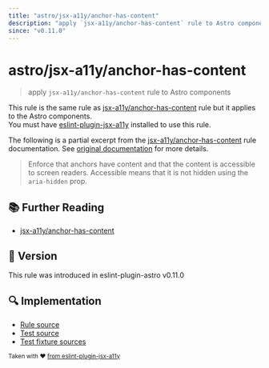 ```yaml
---
title: "astro/jsx-a11y/anchor-has-content"
description: "apply `jsx-a11y/anchor-has-content` rule to Astro components"
since: "v0.11.0"
---
```


# astro/jsx-a11y/anchor-has-content

> apply `jsx-a11y/anchor-has-content` rule to Astro components

This rule is the same rule as [jsx-a11y/anchor-has-content] rule but it applies to the Astro components.  
You must have [eslint-plugin-jsx-a11y] installed to use this rule.

[eslint-plugin-jsx-a11y]: https://github.com/jsx-eslint/eslint-plugin-jsx-a11y
[jsx-a11y/anchor-has-content]: https://github.com/jsx-eslint/eslint-plugin-jsx-a11y/tree/HEAD/docs/rules/anchor-has-content.md

The following is a partial excerpt from the [jsx-a11y/anchor-has-content] rule documentation. See [original documentation][jsx-a11y/anchor-has-content] for more details.

> Enforce that anchors have content and that the content is accessible to screen readers. Accessible means that it is not hidden using the `aria-hidden` prop.

## :books: Further Reading

- [jsx-a11y/anchor-has-content]

## :rocket: Version

This rule was introduced in eslint-plugin-astro v0.11.0

## :mag: Implementation

- [Rule source](https://github.com/ota-meshi/eslint-plugin-astro/blob/main/src/rules/jsx-a11y/anchor-has-content.ts)
- [Test source](https://github.com/ota-meshi/eslint-plugin-astro/blob/main/tests/src/rules/jsx-a11y/anchor-has-content.ts)
- [Test fixture sources](https://github.com/ota-meshi/eslint-plugin-astro/tree/main/tests/fixtures/rules/jsx-a11y/anchor-has-content)

<sup>Taken with ❤️ [from eslint-plugin-jsx-a11y](https://github.com/jsx-eslint/eslint-plugin-jsx-a11y/tree/HEAD/docs/rules/anchor-has-content.md)</sup>
